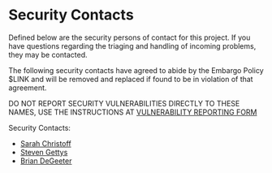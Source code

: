 # Security Contacts

Defined below are the security persons of contact for this project. If you have
questions regarding the triaging and handling of incoming problems, they may be
contacted.

The following security contacts have agreed to abide by the Embargo Policy $LINK
and will be removed and replaced if found to be in violation of that agreement.

DO NOT REPORT SECURITY VULNERABILITIES DIRECTLY TO THESE NAMES, USE THE
INSTRUCTIONS AT [VULNERABILITY REPORTING FORM](https://github.com/getporter/porter/security/advisories/new)

Security Contacts:

* [Sarah Christoff](https://github.com/schristoff)
* [Steven Gettys](https://github.com/sgettys)
* [Brian DeGeeter](https://github.com/bdegeeter)